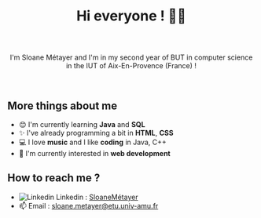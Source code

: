 # <p align="center" > Hi everyone ! 👋🏼</p>

&nbsp;
<p align="center" > 
I'm Sloane Métayer and I'm in my second year of BUT in computer science in the IUT of Aix-En-Provence (France) !  </p>
&nbsp;

## More things about me
-  😊 I'm currently learning **Java** and **SQL**
-  ✨ I've already programming a bit in **HTML**, **CSS**
-  :computer: I love **music** and I like **coding** in Java, C++ 
-  🧡 I'm currently interested in **web development**

## How to reach me ?
- ![Linkedin](https://i.stack.imgur.com/gVE0j.png) Linkedin : [SloaneMétayer](http:linkedin.com/in/sloane-metayer-7a803122a)
- 📫 Email : <sloane.metayer@etu.univ-amu.fr>



<!--
**sloaneMetayer/sloaneMetayer** is a ✨ _special_ ✨ repository because its `README.md` (this file) appears on your GitHub profile.

Here are some ideas to get you started:

- 🔭 I’m currently working on ...
- 🌱 I’m currently learning ...
- 👯 I’m looking to collaborate on ...
- 🤔 I’m looking for help with ...
- 💬 Ask me about ...
- 📫 How to reach me: ...
- 😄 Pronouns: ...
- ⚡ Fun fact: ...
-->

